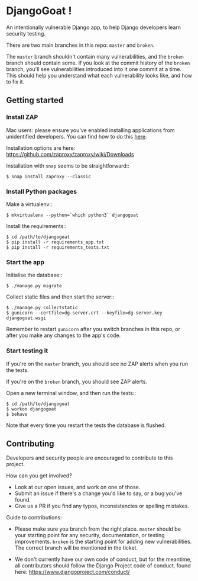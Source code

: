 # DjangoGoat !

An intentionally vulnerable Django app, to help Django developers learn
security testing.

There are two main branches in this repo: `master` and `broken`.

The `master` branch shouldn't contain many vulnerabilities, and the `broken`
branch should contain some. If you look at the commit history of the `broken`
branch, you'll see vulnerabilities introduced into it one commit at a time.
This should help you understand what each vulnerability looks like, and how to
fix it.


## Getting started

### Install ZAP

Mac users: please ensure you've enabled installing applications from
unidentified developers. You can find how to do this [here](https://www.mcvsd.org/tips/powerteacher/osx_unidentified_developers.html).

Installation options are here:
https://github.com/zaproxy/zaproxy/wiki/Downloads

Installation with `snap` seems to be straightforward::

    $ snap install zaproxy --classic

### Install Python packages

Make a virtualenv::

    $ mkvirtualenv --python=`which python3` djangogoat

Install the requirements::

    $ cd /path/to/djangogoat
    $ pip install -r requirements_app.txt
    $ pip install -r requirements_tests.txt

### Start the app

Initialise the database::

    $ ./manage.py migrate

Collect static files and then start the server::

    $ ./manage.py collectstatic
    $ gunicorn --certfile=dg-server.crt --keyfile=dg-server.key djangogoat.wsgi

Remember to restart `gunicorn` after you switch branches in this repo, or after
you make any changes to the app's code.

### Start testing it

If you're on the `master` branch, you should see no ZAP alerts when you run the
tests.

If you're on the `broken` branch, you should see ZAP alerts.

Open a new terminal window, and then run the tests::

    $ cd /path/to/djangogoat
    $ workon djangogoat
    $ behave

Note that every time you restart the tests the database is flushed.


## Contributing

Developers and security people are encouraged to contribute to this project.

How can you get involved?
 - Look at our open issues, and work on one of those.
 - Submit an issue if there's a change you'd like to say, or a bug you've found.
 - Give us a PR if you find any typos, inconsistencies or spelling mistakes.

Guide to contributions:
 - Please make sure you branch from the right place. `master` should be your
   starting point for any security, documentation, or testing improvements.
   `broken` is the starting point for adding new vulnerabilities.
   The correct branch will be mentioned in the ticket.

 - We don't currently have our own code of conduct, but for the meantime, all
   contributors should follow the Django Project code of conduct, found here:
   https://www.djangoproject.com/conduct/
